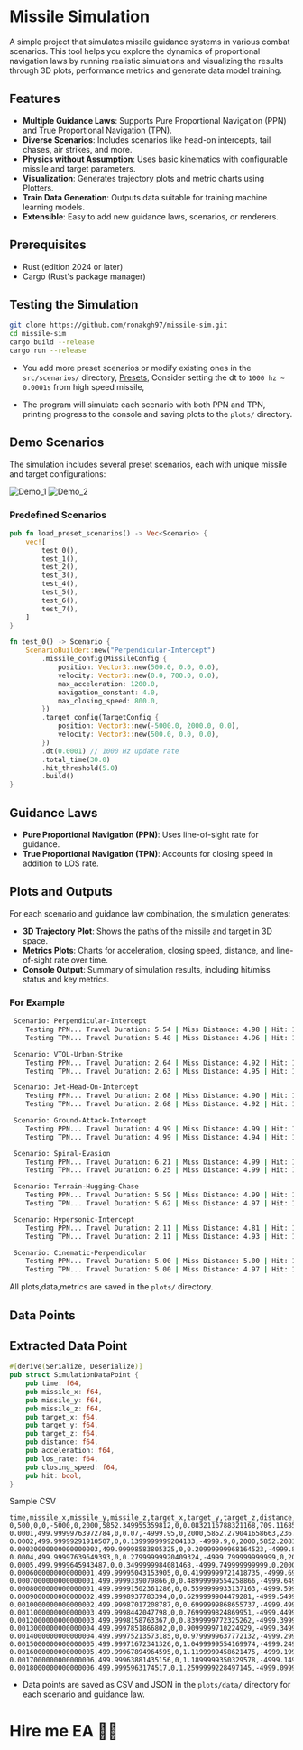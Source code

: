 # Missile Simulation

A simple project that simulates missile guidance systems in various combat scenarios.
This tool helps you explore the dynamics of proportional navigation laws by running realistic simulations and
visualizing the results through 3D plots, performance metrics and generate data model training.

## Features

- **Multiple Guidance Laws**: Supports Pure Proportional Navigation (PPN) and True Proportional Navigation (TPN).
- **Diverse Scenarios**: Includes scenarios like head-on intercepts, tail chases, air strikes, and more.
- **Physics without Assumption**: Uses basic kinematics with configurable missile and target parameters.
- **Visualization**: Generates trajectory plots and metric charts using Plotters.
- **Train Data Generation**: Outputs data suitable for training machine learning models.
- **Extensible**: Easy to add new guidance laws, scenarios, or renderers.

## Prerequisites

- Rust (edition 2024 or later)
- Cargo (Rust's package manager)

## Testing the Simulation

   ```bash
   git clone https://github.com/ronakgh97/missile-sim.git
   cd missile-sim
   cargo build --release
   cargo run --release
   ```

- You add more preset scenarios or modify existing ones in the `src/scenarios/`
  directory, [Presets](src/scenarios/presets.rs), Consider setting the dt to `1000 hz ~ 0.0001s` from high speed
  missile,

- The program will simulate each scenario with both PPN and TPN, printing progress to the console and saving plots to
  the
  `plots/` directory.

## Demo Scenarios

The simulation includes several preset scenarios, each with unique missile and target configurations:

![Demo_1](PPN_trajectory.png)
![Demo_2](TPN_trajectory.png)

### Predefined Scenarios

```rust
pub fn load_preset_scenarios() -> Vec<Scenario> {
    vec![
        test_0(),
        test_1(),
        test_2(),
        test_3(),
        test_4(),
        test_5(),
        test_6(),
        test_7(),
    ]
}

fn test_0() -> Scenario {
    ScenarioBuilder::new("Perpendicular-Intercept")
        .missile_config(MissileConfig {
            position: Vector3::new(500.0, 0.0, 0.0),
            velocity: Vector3::new(0.0, 700.0, 0.0),
            max_acceleration: 1200.0,
            navigation_constant: 4.0,
            max_closing_speed: 800.0,
        })
        .target_config(TargetConfig {
            position: Vector3::new(-5000.0, 2000.0, 0.0),
            velocity: Vector3::new(500.0, 0.0, 0.0),
        })
        .dt(0.0001) // 1000 Hz update rate
        .total_time(30.0)
        .hit_threshold(5.0)
        .build()
}
```


## Guidance Laws

- **Pure Proportional Navigation (PPN)**: Uses line-of-sight rate for guidance.
- **True Proportional Navigation (TPN)**: Accounts for closing speed in addition to LOS rate.

## Plots and Outputs

For each scenario and guidance law combination, the simulation generates:

- **3D Trajectory Plot**: Shows the paths of the missile and target in 3D space.
- **Metrics Plots**: Charts for acceleration, closing speed, distance, and line-of-sight rate over time.
- **Console Output**: Summary of simulation results, including hit/miss status and key metrics.

### For Example

```bash
 Scenario: Perpendicular-Intercept
    Testing PPN... Travel Duration: 5.54 | Miss Distance: 4.98 | Hit: 1
    Testing TPN... Travel Duration: 5.48 | Miss Distance: 4.96 | Hit: 1

 Scenario: VTOL-Urban-Strike
    Testing PPN... Travel Duration: 2.64 | Miss Distance: 4.92 | Hit: 1
    Testing TPN... Travel Duration: 2.63 | Miss Distance: 4.95 | Hit: 1

 Scenario: Jet-Head-On-Intercept
    Testing PPN... Travel Duration: 2.68 | Miss Distance: 4.90 | Hit: 1
    Testing TPN... Travel Duration: 2.68 | Miss Distance: 4.92 | Hit: 1

 Scenario: Ground-Attack-Intercept
    Testing PPN... Travel Duration: 4.99 | Miss Distance: 4.99 | Hit: 1
    Testing TPN... Travel Duration: 4.99 | Miss Distance: 4.94 | Hit: 1

 Scenario: Spiral-Evasion
    Testing PPN... Travel Duration: 6.21 | Miss Distance: 4.99 | Hit: 1
    Testing TPN... Travel Duration: 6.25 | Miss Distance: 4.99 | Hit: 1

 Scenario: Terrain-Hugging-Chase
    Testing PPN... Travel Duration: 5.59 | Miss Distance: 4.99 | Hit: 1
    Testing TPN... Travel Duration: 5.62 | Miss Distance: 4.97 | Hit: 1

 Scenario: Hypersonic-Intercept
    Testing PPN... Travel Duration: 2.11 | Miss Distance: 4.81 | Hit: 1
    Testing TPN... Travel Duration: 2.11 | Miss Distance: 4.93 | Hit: 1

 Scenario: Cinematic-Perpendicular
    Testing PPN... Travel Duration: 5.00 | Miss Distance: 5.00 | Hit: 1
    Testing TPN... Travel Duration: 5.00 | Miss Distance: 4.97 | Hit: 1
```

All plots,data,metrics are saved in the `plots/` directory.

## Data Points

## Extracted Data Point

```rust
#[derive(Serialize, Deserialize)]
pub struct SimulationDataPoint {
    pub time: f64,
    pub missile_x: f64,
    pub missile_y: f64,
    pub missile_z: f64,
    pub target_x: f64,
    pub target_y: f64,
    pub target_z: f64,
    pub distance: f64,
    pub acceleration: f64,
    pub los_rate: f64,
    pub closing_speed: f64,
    pub hit: bool,
}
```

Sample CSV

```csv
time,missile_x,missile_y,missile_z,target_x,target_y,target_z,distance,acceleration,los_rate,closing_speed,hit
0,500,0,0,-5000,0,2000,5852.349955359812,0,0.0832116788321168,709.1168559049115,1
0.0001,499.99999763972784,0,0.07,-4999.95,0,2000,5852.279041658663,236.02721627199978,0.08321231714816434,709.1349853735624,1
0.0002,499.99999291910507,0,0.1399999999204133,-4999.9,0,2000,5852.208126144515,236.03506121505495,0.08321295539689638,709.153115361552,1
0.00030000000000000003,499.99998583805325,0,0.20999999968164523,-4999.849999999999,0,2000,5852.137208817314,236.04290623260368,0.08321359357830214,709.1712458688597,1
0.0004,499.99997639649393,0,0.27999999920409324,-4999.799999999999,0,2000,5852.066289677011,236.0507513245979,0.08321423169237087,709.189376895465,1
0.0005,499.9999645943487,0,0.3499999984081468,-4999.749999999999,0,2000,5851.995368723552,236.0585964909894,0.08321486973909183,709.2075084413473,1
0.0006000000000000001,499.99995043153905,0,0.41999999721418735,-4999.699999999999,0,2000,5851.924445956885,236.06644173173027,0.08321550771845428,709.2256405064858,1
0.0007000000000000001,499.9999339079866,0,0.48999999554258866,-4999.649999999999,0,2000,5851.85352137696,236.0742870467726,0.08321614563044744,709.2437730908599,1
0.0008000000000000001,499.99991502361286,0,0.5599999933137163,-4999.5999999999985,0,2000,5851.782594983724,236.08213243606806,0.08321678347506059,709.2619061944491,1
0.0009000000000000002,499.9998937783394,0,0.6299999904479281,-4999.549999999998,0,2000,5851.711666777125,236.08997789956882,0.08321742125228293,709.2800398172327,1
0.0010000000000000002,499.99987017208787,0,0.6999999868655737,-4999.499999999998,0,2000,5851.640736757111,236.09782343722668,0.08321805896210376,709.29817395919,1
0.0011000000000000003,499.9998442047798,0,0.7699999824869951,-4999.449999999998,0,2000,5851.569804923631,236.10566904899355,0.08321869660451228,709.3163086203002,1
0.0012000000000000003,499.9998158763367,0,0.8399999772325262,-4999.399999999998,0,2000,5851.498871276632,236.11351473482145,0.08321933417949776,709.3344438005427,1
0.0013000000000000004,499.9997851866802,0,0.9099999710224929,-4999.349999999998,0,2000,5851.427935816062,236.12136049466213,0.08321997168704942,709.352579499897,1
0.0014000000000000004,499.99975213573185,0,0.9799999637772132,-4999.299999999997,0,2000,5851.356998541869,236.1292063284676,0.08322060912715652,709.3707157183424,1
0.0015000000000000005,499.99971672341326,0,1.0499999554169974,-4999.249999999997,0,2000,5851.2860594540025,236.13705223618973,0.08322124649980829,709.3888524558579,1
0.0016000000000000005,499.99967894964595,0,1.1199999458621475,-4999.199999999997,0,2000,5851.21511855241,236.1448982177803,0.083221883804994,709.4069897124227,1
0.0017000000000000006,499.99963881435156,0,1.1899999350329578,-4999.149999999997,0,2000,5851.144175837038,236.15274427319125,0.08322252104270285,709.4251274880166,1
0.0018000000000000006,499.9995963174517,0,1.2599999228497145,-4999.099999999997,0,2000,5851.073231307836,236.16059040237445,0.0832231582129241,709.4432657826187,1
```

- Data points are saved as CSV and JSON in the `plots/data/` directory for each scenario and guidance law.

# Hire me EA 🥲🙏